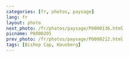 ```yaml
---
categories: [fr, photos, paysage]
lang: fr
layout: photo
next_photo: /fr/photos/paysage/P0000136.html
picname: P0000205
prev_photo: /fr/photos/paysage/P0000212.html
tags: [Bishop Cap, Hausberg]
---
```

